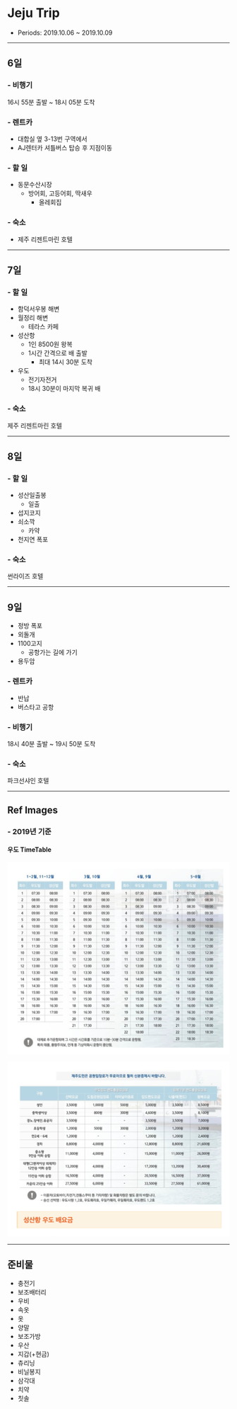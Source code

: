 # Jeju Trip

- Periods: 2019.10.06 ~ 2019.10.09 

---

## 6일

### - 비행기
16시 55분 출발 ~ 18시 05분 도착

### - 렌트카
- 대합실 옆 3-13번 구역에서
- AJ렌터카 셔틀버스 탑승 후 지점이동

### - 할 일
- 동문수산시장
	- 방어회, 고등어회, 딱새우
		- 올레회집

### - 숙소
- 제주 리젠트마린 호텔

---

## 7일

### - 할 일
- 함덕서우봉 해변
- 월정리 해변
	- 테라스 카페
- 성산항
	- 1인 8500원 왕복
	- 1시간 간격으로 배 출발
		- 최대 14시 30분 도착
- 우도
	- 전기자전거
	- 18시 30분이 마지막 복귀 배	

### - 숙소

제주 리젠트마린 호텔

---

## 8일

### - 할 일
- 성산일출봉
	- 일출
- 섭지코지
- 쇠소깍
	- 카약
- 천지연 폭포

### - 숙소

썬라이즈 호텔

---

## 9일
- 정방 폭포
- 외돌개
- 1100고지
	- 공항가는 길에 가기
- 용두암

### - 렌트카
- 반납
- 버스타고 공항

### - 비행기
18시 40분 출발 ~ 19시 50분 도착

### - 숙소

파크선샤인 호텔



--- 

## Ref Images

### - 2019년 기준
#### 우도 TimeTable
![udo-timetable](./images/udo-timetable.png)

![udo-prices](./images/udo-prices.png)


---

## 준비물

- 충전기
- 보조배터리
- 우비
- 속옷
- 옷
- 양말
- 보조가방
- 우산
- 지갑(+현금)
- 츄리닝
- 비닐봉지
- 삼각대
- 치약
- 칫솔